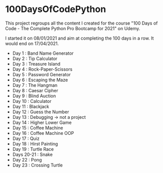 # 100DaysOfCodePython

This project regroups all the content I created for the course "100 Days of Code - The Complete Python Pro Bootcamp for 2021" on Udemy.

I started it on 08/01/2021 and aim at completing the 100 days in a row. It would end on 17/04/2021.

- Day 1 : Band Name Generator
- Day 2 : Tip Calculator
- Day 3 : Treasure Island
- Day 4 : Rock-Paper-Scissors
- Day 5 : Password Generator
- Day 6 : Escaping the Maze
- Day 7 : The Hangman
- Day 8 : Caesar Cipher
- Day 9 : Blind Auction
- Day 10 : Calculator
- Day 11 : Blackjack
- Day 12 : Guess the Number
- Day 13 : Debugging -> not a project
- Day 14 : Higher Lower Game
- Day 15 : Coffee Machine
- Day 16 : Coffee Machine OOP
- Day 17 : Quiz
- Day 18 : Hirst Painting
- Day 19 : Turtle Race
- Days 20-21 : Snake
- Day 22 : Pong
- Day 23 : Crossing Turtle
